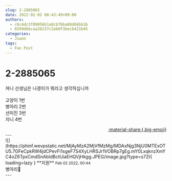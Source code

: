 ```yaml
---
slug: 2-2885065
date: 2022-02-02 00:43:49+09:00
authors:
  - c6c4dc3f89056b1a8cbf8ba08d66bb1b
  - 6599dbbcaa26237c2ab0f3becb421b45
categories:
  - Jiwon
tags:
  - Fan Post
---
```


# 2-2885065

<div class="post-container" markdown="1">
<div class="content-container md-sidebar__scrollwrap" markdown="1">

져니 선생님은 나경이가 뭐라고 생각하십니까<br><br>고양이 1번<br>병아리 2번<br>선미진 3번<br>지니 4번

</div>
</div>

<div style="text-align: right;" markdown="1">
<a href="https://weverse.io/fromis9/fanpost/2-2885065" style="text-align: right;">:material-share:{.big-emoji}</a>
</div>
---

<div class="comments-container md-sidebar__scrollwrap" markdown="1">
<div class="comment" markdown="1">
<div class='id-container' markdown="1">
![](https://phinf.wevpstatic.net/MjAyMzA2MjVfMzMg/MDAxNjg3NjU0MTExOTU5.7GFeCpkRW4jdCPevFi1sgeF7S4XyLHRSJr1VOBRp7gEg.mY0LxqknzXmYC4oZ6TpxCmdSnAbldBctUiaEHQVjHkgg.JPEG/image.jpg?type=s72){ loading=lazy }
**<span class="artist">지원</span>** <small>Feb 02 2022, 00:44</small><br>
</div>
<div class='comment-body' markdown="1">
병아리🐥
</div>
</div>
</div>
---
